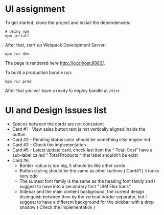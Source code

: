 # UI assignment

To get started, clone the project and install the dependencies:

```
# Using npm
npm install
```

After that, start up Webpack Development Server:

```
npm run dev
```

The page is rendered here <http://localhost:8080/>.

To build a production bundle run:

```
npm run prod
```

After that you will have a ready to deploy bundle at `/dist`


# UI and Design Issues list

- Spaces between the cards are not consistent
- Card #1 - View sales button text is not vertically aligned inside the button
- Card #2 - Pending status color should be something else maybe red
- Card #3 - Check the implementation
- Card #5 - Latest update card, check last item the “ Total  Cost” have  a sub-label called “ Total Products “ that label shouldn’t be exist
- Card #6 
    - Border radius is too big, it should be like other cards 
    - Button styling should be the same as other buttons ( Card#1 ) it looks very odd
    - The subtext font family is the same as the heading font family and I suggest to have into a secondary font “ IBM Flex Sans”
    - Sidebar and the main content background, the current design distinguish between then by the vertical border separator, but I suggest to have a different background for the sidebar with a drop shadow ( Check the implementation )


